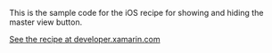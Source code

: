 This is the sample code for the iOS recipe for showing and hiding the master view button.

[See the recipe at developer.xamarin.com](http://developer.xamarin.com/recipes/ios/content_controls/split_view/show_and_hide_the_master_view_button/)
